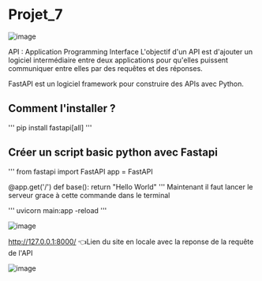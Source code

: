 # Projet_7
![image](https://github.com/Hajoura91coding/Projet_7_Fastapi/assets/60748328/1ad6716a-a494-408a-8d34-9cef4cc6087f)

API : Application Programming Interface
L'objectif d'un API est d'ajouter un logiciel intermédiaire entre deux applications pour qu'elles puissent communiquer entre elles par des requêtes et des réponses. 

FastAPI est un logiciel framework pour construire des APIs avec Python.

## Comment l'installer ?

'''
pip install fastapi[all]
'''

## Créer un script basic python avec Fastapi

'''
from fastapi import FastAPI
app = FastAPI

@app.get('/')
def base():
  return "Hello World"
'''
Maintenant il faut lancer le serveur grace à cette commande dans le terminal

'''
uvicorn main:app -reload
'''

![image](https://github.com/Hajoura91coding/Projet_7_Fastapi/assets/60748328/ec88d48b-9167-48d2-ad08-b57eb719d783)

http://127.0.0.1:8000/ 👈Lien du site en locale avec la reponse de la requête de l'API

![image](https://github.com/Hajoura91coding/Projet_7_Fastapi/assets/60748328/5159e454-c1f2-45c7-bba6-4718625b03bd)


